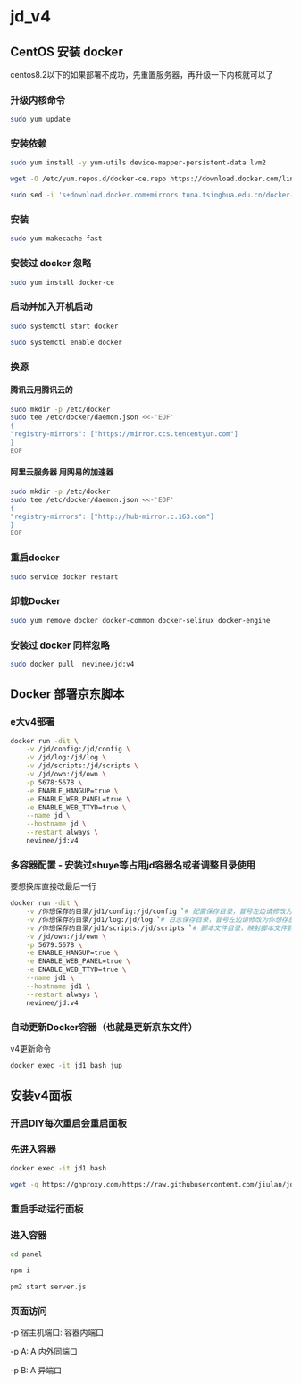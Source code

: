 # jd_v4

## CentOS 安装 docker

centos8.2以下的如果部署不成功，先重置服务器，再升级一下内核就可以了

### 升级内核命令

```sh
sudo yum update
```

### 安装依赖

```sh
sudo yum install -y yum-utils device-mapper-persistent-data lvm2

wget -O /etc/yum.repos.d/docker-ce.repo https://download.docker.com/linux/centos/docker-ce.repo

sudo sed -i 's+download.docker.com+mirrors.tuna.tsinghua.edu.cn/docker-ce+' /etc/yum.repos.d/docker-ce.repo
```

### 安装

```sh
sudo yum makecache fast
```

### 安装过 docker 忽略

```sh
sudo yum install docker-ce
```

### 启动并加入开机启动

```sh
sudo systemctl start docker

sudo systemctl enable docker
```

### 换源

#### 腾讯云用腾讯云的

```sh
sudo mkdir -p /etc/docker
sudo tee /etc/docker/daemon.json <<-'EOF'
{
"registry-mirrors": ["https://mirror.ccs.tencentyun.com"]
}
EOF
```

#### 阿里云服务器 用网易的加速器

```sh
sudo mkdir -p /etc/docker
sudo tee /etc/docker/daemon.json <<-'EOF'
{
"registry-mirrors": ["http://hub-mirror.c.163.com"]
}
EOF
```

### 重启docker

```sh
sudo service docker restart
```

### 卸载Docker

```sh
sudo yum remove docker docker-common docker-selinux docker-engine
```

### 安装过 docker 同样忽略

```sh
sudo docker pull  nevinee/jd:v4
```

## Docker 部署京东脚本

### e大v4部署

```sh
docker run -dit \
    -v /jd/config:/jd/config \
    -v /jd/log:/jd/log \
    -v /jd/scripts:/jd/scripts \
    -v /jd/own:/jd/own \
    -p 5678:5678 \
    -e ENABLE_HANGUP=true \
    -e ENABLE_WEB_PANEL=true \
    -e ENABLE_WEB_TTYD=true \
    --name jd \
    --hostname jd \
    --restart always \
    nevinee/jd:v4
```

### 多容器配置 - 安装过shuye等占用jd容器名或者调整目录使用

要想换库直接改最后一行

```sh
docker run -dit \
    -v /你想保存的目录/jd1/config:/jd/config `# 配置保存目录，冒号左边请修改为你想存放的路径`\
    -v /你想保存的目录/jd1/log:/jd/log `# 日志保存目录，冒号左边请修改为你想存放的路径` \
    -v /你想保存的目录/jd1/scripts:/jd/scripts `# 脚本文件目录，映射脚本文件到安装路径` \
    -v /jd/own:/jd/own \
    -p 5679:5678 \
    -e ENABLE_HANGUP=true \
    -e ENABLE_WEB_PANEL=true \
    -e ENABLE_WEB_TTYD=true \
    --name jd1 \
    --hostname jd1 \
    --restart always \
    nevinee/jd:v4
```

### 自动更新Docker容器（也就是更新京东文件）

v4更新命令

```sh
docker exec -it jd1 bash jup
```

## 安装v4面板

### 开启DIY每次重启会重启面板

### 先进入容器

```sh
docker exec -it jd1 bash

wget -q https://ghproxy.com/https://raw.githubusercontent.com/jiulan/jd_v4/main/v4mb.sh -O v4mb.sh && chmod +x v4mb.sh && ./v4mb.sh
```

### 重启手动运行面板

### 进入容器

```sh
cd panel

npm i

pm2 start server.js
```

### 页面访问

-p 宿主机端口: 容器内端口

-p A: A 内外同端口

-p B: A 异端口
